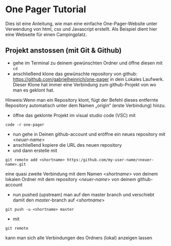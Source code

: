 # One Pager Tutorial

Dies ist eine Anleitung, wie man eine einfache One-Pager-Website unter Verwendung von html, css und Javascript erstellt. Als Beispiel dient hier eine Webseite für einen Campingplatz.

## Projekt anstossen (mit Git & Github)

- gehe im Terminal zu deinem gewünschten Ordner und öffne diesen mit `cd`
- anschließend klone das gewünschte repository von github: https://github.com/gabrielheinrich/one-pager in dein Lokales Laufwerk. Dieser Klone hat immer eine Verbindung zum github-Projekt von wo man es geklont hat.

Hinweis:Wenn man ein Repository klont, fügt der Befehl dieses entfernte Repository automatisch unter dem Namen „origin“ (erste Verbindung) hinzu.

- öffne das geklonte Projekt im visual studio code (VSC) mit

```
code -r one-pager
```

- nun gehe in Deinen github-account und eröffne ein neues repository mit <_neuer-name_>
- anschließend kopiere die URL des neuen repository
- und dann erstelle mit

```
git remote add <shortname> https:/github.com/my-user-name/<neuer-name>.git
```

eine quasi zweite Verbindung mit dem Namen <_shortname_> von deinem lokalen Ordner mit dem repository <_neuer-name_> von deinem github-account

- nun pushed (upstream) man auf den master branch und verschiebt damit den _master_-branch auf <_shortname_>

```
git push -u <shortname> master
```

- mit

```
git remote
```

kann man sich alle Verbindungen des Ordners (lokal) anzeigen lassen

